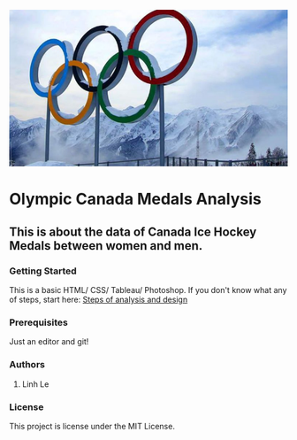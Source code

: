 ![It is about the Olympic Winter Games](images/olympic_winter.jpg "Olympic Winter Logo")

# Olympic Canada Medals Analysis

## This is about the data of Canada Ice Hockey Medals between women and men. 

### Getting Started 
This is a basic HTML/ CSS/ Tableau/ Photoshop. If you don't know what any of steps, start here: [Steps of analysis and design](https://docs.google.com/document/d/1Iv82A1NbfgTYBVKN1jN4X7R2VRj3sjtm4WhljIm_Lw0/edit)

### Prerequisites 
Just an editor and git!

### Authors
1. Linh Le 

### License
This project is license under the MIT License. 


